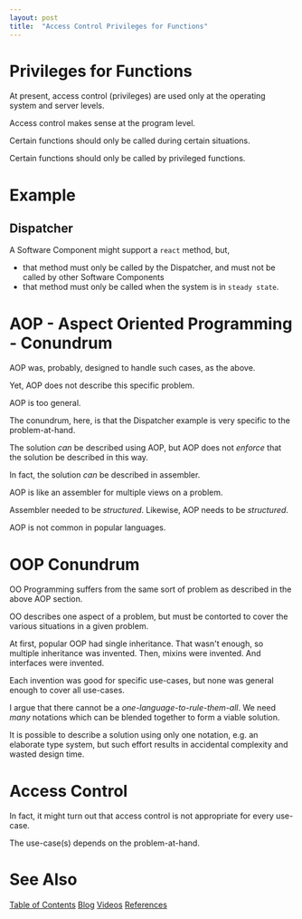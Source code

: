 ```yaml
---
layout: post
title:  "Access Control Privileges for Functions"
---
```


# Privileges for Functions
At present, access control (privileges) are used only at the operating system and server levels.

Access control makes sense at the program level.

Certain functions should only be called during certain situations.

Certain functions should only be called by privileged functions.

# Example
## Dispatcher
A Software Component might support a `react` method, but, 
- that method must only be called by the Dispatcher, and must not be called by other Software Components
- that method must only be called when the system is in `steady state`.
# AOP - Aspect Oriented Programming - Conundrum
AOP was, probably, designed to handle such cases, as the above.

Yet, AOP does not describe this specific problem.  

AOP is too general.

The conundrum, here, is that the Dispatcher example is very specific to the problem-at-hand.

The solution *can* be described using AOP, but AOP does not *enforce* that the solution be described in this way.

In fact, the solution *can* be described in assembler.  

AOP is like an assembler for multiple views on a problem.

Assembler needed to be *structured*.  Likewise, AOP needs to be *structured*.

AOP is not common in popular languages.

# OOP Conundrum
OO Programming suffers from the same sort of problem as described in the above AOP section.

OO describes one aspect of a problem, but must be contorted to cover the various situations in a given problem.

At first, popular OOP had single inheritance.  That wasn't enough, so multiple inheritance was invented.  Then, mixins were invented. And interfaces were invented.

Each invention was good for specific use-cases, but none was general enough to cover all use-cases.

I argue that there cannot be a *one-language-to-rule-them-all*.  We need *many* notations which can be blended together to form a viable solution.

It is possible to describe a solution using only one notation, e.g. an elaborate type system, but such effort results in accidental complexity and wasted design time.

# Access Control
In fact, it might turn out that access control is not appropriate for every use-case.

The use-case(s) depends on the problem-at-hand.

# See Also

[Table of Contents](https://guitarvydas.github.io/2021/12/10/Table-of-Contents-Dec-01-2021.html)
[Blog](https://guitarvydas.github.io)
[Videos](https://www.youtube.com/channel/UC9EJr0nKHwadbHUtc5zHdmQ/videos)
[References](https://guitarvydas.github.io/2021/01/14/References.html)

<script src="https://utteranc.es/client.js" 
        repo="guitarvydas/guitarvydas.github.io" 
        issue-term="pathname" 
        theme="github-light" 
        crossorigin="anonymous" 
        async> 
</script> 
